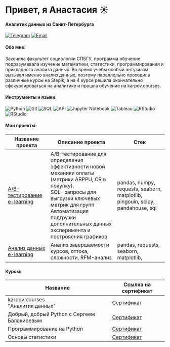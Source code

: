 # Привет, я Анастасия ☀️
#### Аналитик данных из Санкт-Петербурга

[![Telegram](https://img.icons8.com/?size=50&id=63306&format=png&color=000000)](https://t.me/anastakuzz)
[![Email](https://img.icons8.com/?size=50&id=P7UIlhbpWzZm&format=png&color=000000)](mailto:anmegamis@gmail.com)

#### Обо мне:

Закочила факультет социологии СПБГУ, программа обучение подразумевала изучение математики, статистики, программирования
и прикладного анализа данных. Во время учебы особый энтузиазм вызывал именно анализ данных, 
поэтому параллельно проходила различные курсы на Stepik, а на 4 курсе решила
окончательно сфокурсироваться на аналитике и прошла обучение на 
karpov.courses. 

#### Инструменты и языки: 

![Python](https://img.shields.io/badge/python-3670A0?style=for-the-badge&logo=python&logoColor=ffdd54)
![Git](https://img.shields.io/badge/git-%23F05033.svg?style=for-the-badge&logo=git&logoColor=white)
![SQL](https://camo.githubusercontent.com/58035dac2f0c9c984e34e7da10d8e2eca2d39611bd319d6ff35ff1c36f8548f0/68747470733a2f2f696d672e736869656c64732e696f2f62616467652f2d53514c2d3030413445463f7374796c653d666f722d7468652d6261646765266c6f676f3d53514c)
![API](https://camo.githubusercontent.com/baaf5e1a9158523784ea96088085eeb4b44ac2932739d1dfa4eee337ee7977af/68747470733a2f2f696d672e736869656c64732e696f2f62616467652f2d4150492d4646363630303f7374796c653d666f722d7468652d6261646765266c6f676f3d415049)
![Jupyter Notebook](https://img.shields.io/badge/jupyter-%23FA0F00.svg?style=for-the-badge&logo=jupyter&logoColor=white)
![Tableau](https://camo.githubusercontent.com/8104f77f353306cc92e81905d76080db9784292821e1dff5e0cbc29ad6a88846/68747470733a2f2f696d672e736869656c64732e696f2f62616467652f5461626c6561752d2532333030433443432e7376673f7374796c653d666f722d7468652d6261646765266c6f676f3d5461626c656175266c6f676f436f6c6f723d7768697465)
![RStudio](https://img.shields.io/badge/RStudio-4285F4?style=for-the-badge&logo=rstudio&logoColor=white)
![RStudio](https://camo.githubusercontent.com/317deacab8b76427e3055c39199ac23c1d09699098327690178ff9af3611d0f6/68747470733a2f2f696d672e736869656c64732e696f2f62616467652f2d436c69636b686f7573652d4646463f7374796c653d666f722d7468652d6261646765266c6f676f3d436c69636b686f757365)

#### Мои проекты: 
| Название проекта                                                                                              | Описание проекта                                                                                                                                                                                                                                     | Стек                                                                           |
|---------------------------------------------------------------------------------------------------------------|------------------------------------------------------------------------------------------------------------------------------------------------------------------------------------------------------------------------------------------------------|--------------------------------------------------------------------------------|
| [A/B–тестирование e-learning](https://github.com/Anmegamis/AB_elearning)       | A/B–тестирование для определения эффективности новой механики оплаты (метрики ARPPU, CR в покупку). <br/> SQL- запросы для выгрузки ключевых метрик для групп<br/> Автоматизация подгрузки дополнительных данных эксперимента и построяения графиков | pandas, numpy, requests, seaborn, matplotlib, pingouin, scipy, pandahouse, sql |
| [Анализ данных e-learning](https://github.com/Anmegamis/data_analysis_elearning) | Анализ завершаемости курсов, оттока, сложности, RFM-анализ                                                                                                                                                                                                     | pandas, requests, seaborn, matplotlib,                                         |

#### Курсы:
| Название                                             | Ссылка на сертификат                                                                 |
|------------------------------------------------------|--------------------------------------------------------------------------------------|
| karpov.courses <br/>"Аналитик данных"                | [Сертификат](https://github.com/Anmegamis/Anmegamis/blob/main/a_kuz_diplom.pdf) |
| Добрый, добрый Python с Сергеем Балакиревым          | [Сертификат](https://stepik.org/cert/1599721)                                        |
| Программирование на Python                           | [Сертификат](https://stepik.org/cert/1783270)                                        |
| Основы статистики                                    | [Сертификат](https://stepik.org/cert/1629011)                                        |
